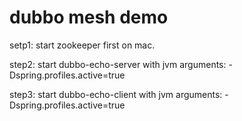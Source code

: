 # dubbo mesh demo

setp1:
    start zookeeper first on mac.

step2:
    start dubbo-echo-server with jvm arguments: -Dspring.profiles.active=true
    
step3:
    start dubbo-echo-client with jvm arguments: -Dspring.profiles.active=true